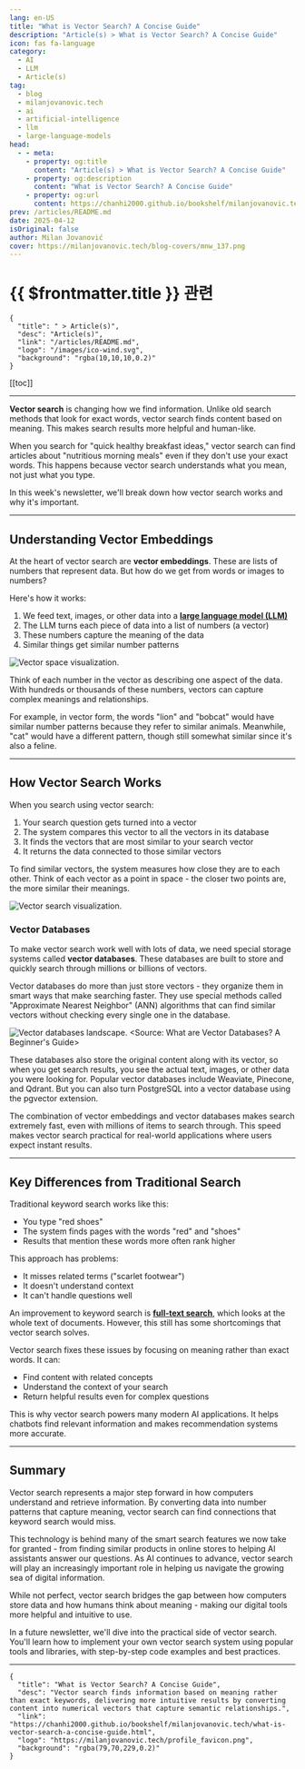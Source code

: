 ```yaml
---
lang: en-US
title: "What is Vector Search? A Concise Guide"
description: "Article(s) > What is Vector Search? A Concise Guide"
icon: fas fa-language
category:
  - AI
  - LLM
  - Article(s)
tag:
  - blog
  - milanjovanovic.tech
  - ai
  - artificial-intelligence
  - llm
  - large-language-models
head:
  - - meta:
    - property: og:title
      content: "Article(s) > What is Vector Search? A Concise Guide"
    - property: og:description
      content: "What is Vector Search? A Concise Guide"
    - property: og:url
      content: https://chanhi2000.github.io/bookshelf/milanjovanovic.tech/what-is-vector-search-a-concise-guide.html
prev: /articles/README.md
date: 2025-04-12
isOriginal: false
author: Milan Jovanović
cover: https://milanjovanovic.tech/blog-covers/mnw_137.png
---
```


# {{ $frontmatter.title }} 관련

```component VPCard
{
  "title": " > Article(s)",
  "desc": "Article(s)",
  "link": "/articles/README.md",
  "logo": "/images/ico-wind.svg",
  "background": "rgba(10,10,10,0.2)"
}
```

[[toc]]

---

<SiteInfo
  name="What is Vector Search? A Concise Guide"
  desc="Vector search finds information based on meaning rather than exact keywords, delivering more intuitive results by converting content into numerical vectors that capture semantic relationships."
  url="https://milanjovanovic.tech/blog/what-is-vector-search-a-concise-guide"
  logo="https://milanjovanovic.tech/profile_favicon.png"
  preview="https://milanjovanovic.tech/blog-covers/mnw_137.png"/>

**Vector search** is changing how we find information. Unlike old search methods that look for exact words, vector search finds content based on meaning. This makes search results more helpful and human-like.

When you search for "quick healthy breakfast ideas," vector search can find articles about "nutritious morning meals" even if they don't use your exact words. This happens because vector search understands what you mean, not just what you type.

In this week's newsletter, we'll break down how vector search works and why it's important.

---

## Understanding Vector Embeddings

At the heart of vector search are **vector embeddings**. These are lists of numbers that represent data. But how do we get from words or images to numbers?

Here's how it works:

1. We feed text, images, or other data into a [**large language model (LLM)**](/milanjovanovic.tech/working-with-llms-in-dotnet-using-microsoft-extensions-ai.md)
2. The LLM turns each piece of data into a list of numbers (a vector)
3. These numbers capture the meaning of the data
4. Similar things get similar number patterns

![Vector space visualization.](https://milanjovanovic.tech/blogs/mnw_137/vector_space.png?imwidth=1080)

Think of each number in the vector as describing one aspect of the data. With hundreds or thousands of these numbers, vectors can capture complex meanings and relationships.

For example, in vector form, the words "lion" and "bobcat" would have similar number patterns because they refer to similar animals. Meanwhile, "cat" would have a different pattern, though still somewhat similar since it's also a feline.

---

## How Vector Search Works

When you search using vector search:

1. Your search question gets turned into a vector
2. The system compares this vector to all the vectors in its database
3. It finds the vectors that are most similar to your search vector
4. It returns the data connected to those similar vectors

To find similar vectors, the system measures how close they are to each other. Think of each vector as a point in space - the closer two points are, the more similar their meanings.

![Vector search visualization.](https://milanjovanovic.tech/blogs/mnw_137/vector_search.png?imwidth=3840)

### Vector Databases

To make vector search work well with lots of data, we need special storage systems called **vector databases**. These databases are built to store and quickly search through millions or billions of vectors.

Vector databases do more than just store vectors - they organize them in smart ways that make searching faster. They use special methods called "Approximate Nearest Neighbor" (ANN) algorithms that can find similar vectors without checking every single one in the database.

![Vector databases landscape.<br/><Source: [<FontIcon icon="fas fa-globe"/>What are Vector Databases? A Beginner's Guide](https://infracloud.io/blogs/vector-databases-beginners-guide/)>](https://milanjovanovic.tech/blogs/mnw_137/vector_databases_landscape.png?imwidth=3840)

These databases also store the original content along with its vector, so when you get search results, you see the actual text, images, or other data you were looking for. Popular vector databases include Weaviate, Pinecone, and Qdrant. But you can also turn PostgreSQL into a vector database using the pgvector extension.

The combination of vector embeddings and vector databases makes search extremely fast, even with millions of items to search through. This speed makes vector search practical for real-world applications where users expect instant results.

---

## Key Differences from Traditional Search

Traditional keyword search works like this:

- You type "red shoes"
- The system finds pages with the words "red" and "shoes"
- Results that mention these words more often rank higher

This approach has problems:

- It misses related terms ("scarlet footwear")
- It doesn't understand context
- It can't handle questions well

An improvement to keyword search is [**full-text search**](/milanjovanovic.tech/how-i-implemented-full-text-search-on-my-website.md), which looks at the whole text of documents. However, this still has some shortcomings that vector search solves.

Vector search fixes these issues by focusing on meaning rather than exact words. It can:

- Find content with related concepts
- Understand the context of your search
- Return helpful results even for complex questions

This is why vector search powers many modern AI applications. It helps chatbots find relevant information and makes recommendation systems more accurate.

---

## Summary

Vector search represents a major step forward in how computers understand and retrieve information. By converting data into number patterns that capture meaning, vector search can find connections that keyword search would miss.

This technology is behind many of the smart search features we now take for granted - from finding similar products in online stores to helping AI assistants answer our questions. As AI continues to advance, vector search will play an increasingly important role in helping us navigate the growing sea of digital information.

While not perfect, vector search bridges the gap between how computers store data and how humans think about meaning - making our digital tools more helpful and intuitive to use.

In a future newsletter, we'll dive into the practical side of vector search. You'll learn how to implement your own vector search system using popular tools and libraries, with step-by-step code examples and best practices.

---

<!-- TODO: add ARTICLE CARD -->
```component VPCard
{
  "title": "What is Vector Search? A Concise Guide",
  "desc": "Vector search finds information based on meaning rather than exact keywords, delivering more intuitive results by converting content into numerical vectors that capture semantic relationships.",
  "link": "https://chanhi2000.github.io/bookshelf/milanjovanovic.tech/what-is-vector-search-a-concise-guide.html",
  "logo": "https://milanjovanovic.tech/profile_favicon.png",
  "background": "rgba(79,70,229,0.2)"
}
```
